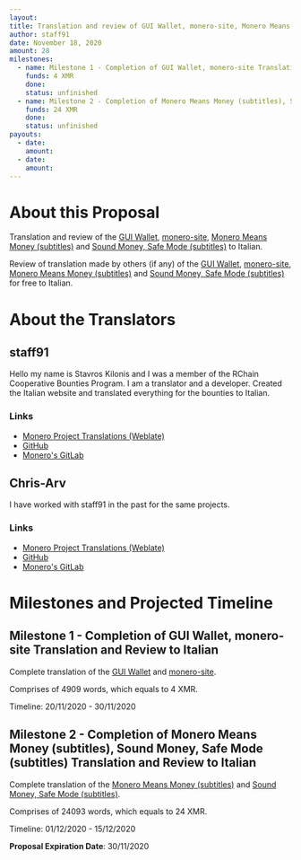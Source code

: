 ```yaml
---
layout: 
title: Translation and review of GUI Wallet, monero-site, Monero Means Money (subtitles) and Sound Money, Safe Mode (subtitles) to Italian.
author: staff91
date: November 18, 2020
amount: 28
milestones:
  - name: Milestone 1 - Completion of GUI Wallet, monero-site Translation and review to Italian
    funds: 4 XMR
    done: 
    status: unfinished
  - name: Milestone 2 - Completion of Monero Means Money (subtitles), Sound Money, Safe Mode (subtitles) Translation and review to Italian
    funds: 24 XMR
    done:
    status: unfinished
payouts:
  - date:
    amount:
  - date:
    amount:
---
```


# About this Proposal

Translation and review of the [GUI Wallet](https://translate.getmonero.org/projects/monero/gui-wallet/), [monero-site](https://translate.getmonero.org/projects/getmonero/monero-site/), [Monero Means Money (subtitles)](https://translate.getmonero.org/projects/community/monero-means-money/) and [Sound Money, Safe Mode (subtitles)](https://translate.getmonero.org/projects/community/sound-money-safe-mode-subtitles/) to Italian.

Review of translation made by others (if any) of the [GUI Wallet](https://translate.getmonero.org/projects/monero/gui-wallet/), [monero-site](https://translate.getmonero.org/projects/getmonero/monero-site/), [Monero Means Money (subtitles)](https://translate.getmonero.org/projects/community/monero-means-money/) and [Sound Money, Safe Mode (subtitles)](https://translate.getmonero.org/projects/community/sound-money-safe-mode-subtitles/) for free to Italian.

# About the Translators

## staff91
  
  Hello my name is Stavros Kilonis and I was a member of the RChain Cooperative Bounties Program. I am a translator and a developer. Created the Italian website and translated everything for the bounties to Italian.

### Links

- [Monero Project Translations (Weblate)](https://translate.getmonero.org/user/staff91/)
- [GitHub](https://github.com/staff91)
- [Monero's GitLab](https://repo.getmonero.org/staff91)

## Chris-Arv  
  
  I have worked with staff91 in the past for the same projects.

### Links

- [Monero Project Translations (Weblate)](https://translate.getmonero.org/user/Chris-Arv/)
- [GitHub](https://github.com/Chris-Arv)
- [Monero's GitLab](https://repo.getmonero.org/Chris-Arv)


# Milestones and Projected Timeline

## Milestone 1 - Completion of GUI Wallet, monero-site Translation and Review to Italian

Complete translation of the [GUI Wallet](https://translate.getmonero.org/projects/monero/gui-wallet/) and [monero-site](https://translate.getmonero.org/projects/getmonero/monero-site/).

Comprises of 4909 words, which equals to 4 XMR.

Timeline: 20/11/2020 - 30/11/2020

## Milestone 2 - Completion of Monero Means Money (subtitles), Sound Money, Safe Mode (subtitles) Translation and Review to Italian

Complete translation of the [Monero Means Money (subtitles)](https://translate.getmonero.org/projects/community/monero-means-money/) and [Sound Money, Safe Mode (subtitles)](https://translate.getmonero.org/projects/community/sound-money-safe-mode-subtitles/).

Comprises of 24093 words, which equals to 24 XMR.

Timeline: 01/12/2020 - 15/12/2020

**Proposal Expiration Date**: 30/11/2020